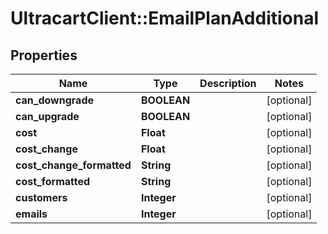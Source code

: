 # UltracartClient::EmailPlanAdditional

## Properties
Name | Type | Description | Notes
------------ | ------------- | ------------- | -------------
**can_downgrade** | **BOOLEAN** |  | [optional] 
**can_upgrade** | **BOOLEAN** |  | [optional] 
**cost** | **Float** |  | [optional] 
**cost_change** | **Float** |  | [optional] 
**cost_change_formatted** | **String** |  | [optional] 
**cost_formatted** | **String** |  | [optional] 
**customers** | **Integer** |  | [optional] 
**emails** | **Integer** |  | [optional] 


